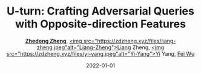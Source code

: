 ---
title: "U-turn: Crafting Adversarial Queries with Opposite-direction Features"
collection: publications
permalink: /publication/U-turn-C2022
date: 2022-01-01
doi: 
keywords: 
venue: 'International Journal of Computer Vision (IJCV)'
paperurl: 'https://zdzheng.xyz/files/IJCV_Retrieval_Robustness_CameraReady.pdf'
blog: 'https://zhuanlan.zhihu.com/p/593319732'
code: 'https://github.com/layumi/U_turn'
author: '<strong><a href="https://zdzheng.xyz/authors/Zhedong-Zheng" class="author">Zhedong Zheng</a></strong>, <a href="https://zdzheng.xyz/authors/Liang-Zheng" class="author"><img src="https://zdzheng.xyz/files/liang-zheng.jpeg"alt="Liang-Zheng">Liang Zheng</a>, <a href="https://zdzheng.xyz/authors/Yi-Yang" class="author"><img src="https://zdzheng.xyz/files/yi-yang.jpeg"alt="Yi-Yang">Yi Yang</a>, <a href="https://zdzheng.xyz/authors/Fei-Wu" class="author">Fei Wu</a>'
sqlauthor: 'Zhedong Zheng, Liang Zheng, Yi Yang, Fei Wu, '
citation: ' Zhedong Zheng,  Liang Zheng,  Yi Yang,  Fei Wu, &quot;U-turn: Crafting Adversarial Queries with Opposite-direction Features.&quot; International Journal of Computer Vision (IJCV), 2022.'
pub_year: '2022'
bib: >
    @article{zheng2022query,<br>author = "Zheng, Zhedong and Zheng, Liang and Yang, Yi and Wu, Fei",<br>title = "U-turn: Crafting Adversarial Queries with Opposite-direction Features",<br>journal = "International Journal of Computer Vision (IJCV)",<br>url = "https://zdzheng.xyz/files/IJCV\_Retrieval\_Robustness\_CameraReady.pdf",<br>code = "https://github.com/layumi/U\_turn",<br>blog = "https://zhuanlan.zhihu.com/p/593319732",<br>year = "2022"
    }

---